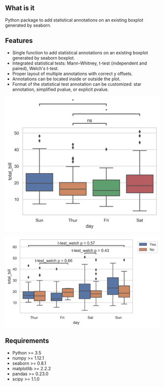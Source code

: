 ## What is it

Python package to add statistical annotations on an existing boxplot generated by seaborn.

## Features

- Single function to add statistical annotations on an existing boxplot generated by seaborn boxplot.
- Integrated statistical tests: Mann-Whitney, t-test (independent and paired), Welch's t-test.
- Proper layout of multiple annotations with correct y offsets.
- Annotations can be located inside or outside the plot.
- Format of the statistical test annotation can be customized: star annotation, simplified pvalue,
  or explicit pvalue.

![Example 1](/example/example1.png "")

![Example 2](/example/example2.png "")

## Requirements

+ Python >= 3.5
+ numpy >= 1.12.1
+ seaborn >= 0.8.1
+ matplotlib >= 2.2.2
+ pandas >= 0.23.0
+ scipy >= 1.1.0

